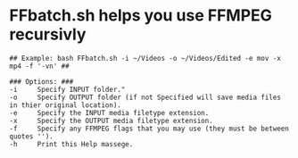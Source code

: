 # FFbatch.sh helps you use FFMPEG recursivly 
    
    ## Example: bash FFbatch.sh -i ~/Videos -o ~/Videos/Edited -e mov -x mp4 -f '-vn' ##

    ### Options: ###
    -i     Specify INPUT folder."
    -o     Specify OUTPUT folder (if not Specified will save media files in thier original location).
    -e     Specify the INPUT media filetype extension.
    -x     Specify the OUTPUT media filetype extension.
    -f     Specify any FFMPEG flags that you may use (they must be between quotes '').
    -h     Print this Help massege.
